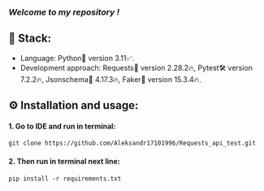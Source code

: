 ### _Welcome to my repository !_
## 🎸 Stack:
- Language: Python🐍 version 3.11✅.
- Development approach: Requests🤖 version 2.28.2🔥, Pytest🛠️ version 7.2.2🔥, Jsonschema🌠 4.17.3🔥, Faker🎸 version 15.3.4🔥.
## ⚙ Installation and usage:
#### 1. Go to IDE and run in terminal:
    git clone https://github.com/Aleksandr17101996/Requests_api_test.git
#### 2. Then run in terminal next line:
    pip install -r requirements.txt
